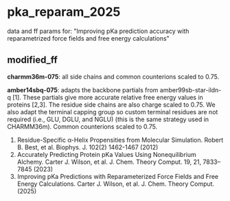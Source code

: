 # pka_reparam_2025
data and ff params for: "Improving pKa prediction accuracy with reparametrized force fields and free energy calculations"

## modified_ff
**charmm36m-075**: all side chains and common counterions scaled to 0.75.

**amber14sbq-075**: adapts the backbone partials from amber99sb-star-ildn-q [1]. These partials give more accurate relative free energy values in proteins [2,3]. The residue side chains are also charge scaled to 0.75. We also adapt the terminal capping group so custom terminal residues are not required (i.e., GLU, DGLU, and NGLU) (this is the same strategy used in CHARMM36m). Common counterions scaled to 0.75.

1. Residue-Specific α-Helix Propensities from Molecular Simulation. Robert B. Best, et al. Biophys. J. 102(2) 1462-1467 (2012)
2. Accurately Predicting Protein pKa Values Using Nonequilibrium Alchemy. Carter J. Wilson, et al. J. Chem. Theory Comput. 19, 21, 7833–7845 (2023)
3. Improving pKa Predictions with Reparameterized Force Fields and Free Energy Calculations. Carter J. Wilson, et al. J. Chem. Theory Comput. (2025)
